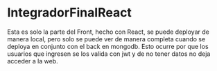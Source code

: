 # IntegradorFinalReact

Esta es solo la parte del Front, hecho con React, se puede deployar de manera local, pero solo se puede ver de manera completa cuando se deploya en conjunto con el back en mongodb.
Esto ocurre por que los usuarios que ingresen se los valida con jwt y de no tener datos no deja acceder a la web.
